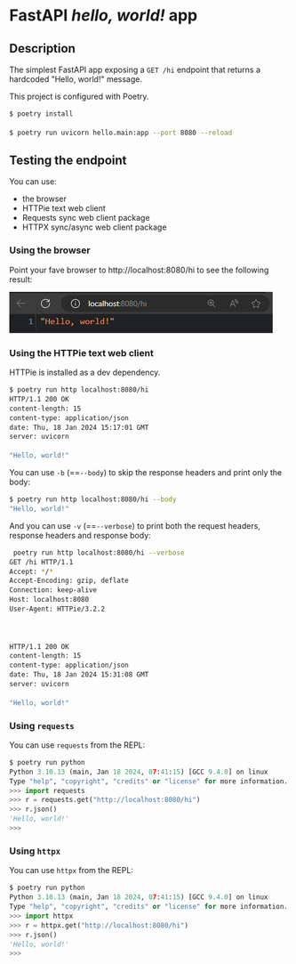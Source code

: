 # FastAPI *hello, world!* app

## Description

The simplest FastAPI app exposing a `GET /hi` endpoint that returns a hardcoded "Hello, world!" message.

This project is configured with Poetry.

```bash
$ poetry install

$ poetry run uvicorn hello.main:app --port 8080 --reload
```

## Testing the endpoint

You can use:
+ the browser
+ HTTPie text web client
+ Requests sync web client package
+ HTTPX sync/async web client package

### Using the browser

Point your fave browser to http://localhost:8080/hi to see the following result:

![Hello in the browser](docs/pics/hello-browser.png)


### Using the HTTPie text web client

HTTPie is installed as a dev dependency.

```bash
$ poetry run http localhost:8080/hi
HTTP/1.1 200 OK
content-length: 15
content-type: application/json
date: Thu, 18 Jan 2024 15:17:01 GMT
server: uvicorn

"Hello, world!"

```

You can use `-b` (==`--body`) to skip the response headers and print only the body:

```bash
$ poetry run http localhost:8080/hi --body
"Hello, world!"

```

And you can use `-v` (==`--verbose`) to print both the request headers, response headers and response body:

```bash
 poetry run http localhost:8080/hi --verbose
GET /hi HTTP/1.1
Accept: */*
Accept-Encoding: gzip, deflate
Connection: keep-alive
Host: localhost:8080
User-Agent: HTTPie/3.2.2



HTTP/1.1 200 OK
content-length: 15
content-type: application/json
date: Thu, 18 Jan 2024 15:31:08 GMT
server: uvicorn

"Hello, world!"

```

### Using `requests`

You can use `requests` from the REPL:

```python
$ poetry run python
Python 3.10.13 (main, Jan 18 2024, 07:41:15) [GCC 9.4.0] on linux
Type "help", "copyright", "credits" or "license" for more information.
>>> import requests
>>> r = requests.get("http://localhost:8080/hi")
>>> r.json()
'Hello, world!'
>>>
```

### Using `httpx`

You can use `httpx` from the REPL:

```python
$ poetry run python
Python 3.10.13 (main, Jan 18 2024, 07:41:15) [GCC 9.4.0] on linux
Type "help", "copyright", "credits" or "license" for more information.
>>> import httpx
>>> r = httpx.get("http://localhost:8080/hi")
>>> r.json()
'Hello, world!'
>>>
```